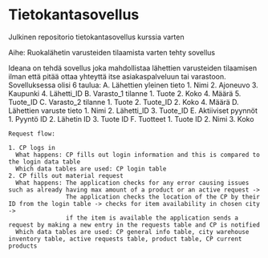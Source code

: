 # Tietokantasovellus
Julkinen repositorio tietokantasovellus kurssia varten

Aihe: Ruokalähetin varusteiden tilaamista varten tehty sovellus

Ideana on tehdä sovellus joka mahdollistaa lähettien varusteiden tilaamisen ilman että pitää ottaa yhteyttä itse asiakaspalveluun tai varastoon.
Sovelluksessa olisi 6 taulua:
  A. Lähettien yleinen tieto
    1. Nimi
    2. Ajoneuvo
    3. Kaupunki
    4. Lähetti_ID
  B. Varasto_1 tilanne
    1. Tuote
    2. Koko
    4. Määrä
    5. Tuote_ID
  C. Varasto_2 tilanne
    1. Tuote
    2. Tuote_ID
    2. Koko
    4. Määrä
  D. Lähettien varuste tieto
    1. Nimi
    2. Lähetti_ID
    3. Tuote_ID
  E. Aktiiviset pyynnöt
    1. Pyyntö ID
    2. Lähetin ID
    3. Tuote ID
  F. Tuotteet
    1. Tuote ID
    2. Nimi
    3. Koko
    
    
    Request flow:
    
    1. CP logs in
      What happens: CP fills out login information and this is compared to the login data table
      Which data tables are used: CP login table
    2. CP fills out material request
      What happens: The application checks for any error causing issues such as already having max amount of a product or an active request -> 
                    The application checks the location of the CP by their ID from the login table -> checks for item availability in chosen city -> 
                    if the item is available the application sends a request by making a new entry in the requests table and CP is notified
      Which data tables are used: CP general info table, city warehouse inventory table, active requests table, product table, CP current products
      
    

